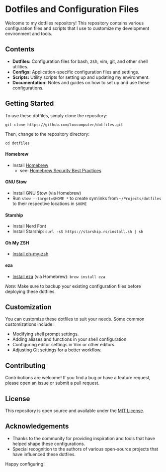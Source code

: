 # Dotfiles and Configuration Files

Welcome to my dotfiles repository! This repository contains various configuration files and scripts that I use to customize my development environment and tools.

## Contents

-  **Dotfiles:** Configuration files for bash, zsh, vim, git, and other shell utilities.
-  **Configs:** Application-specific configuration files and settings.
-  **Scripts:** Utility scripts for setting up and updating my environment.
-  **Documentation:** Notes and guides on how to set up and use these configurations.

## Getting Started

To use these dotfiles, simply clone the repository:

```
git clone https://github.com/toocomputer/dotfiles.git
```

Then, change to the repository directory:

```
cd dotfiles
```
#### Homebrew
- Install [Homebrew](https://brew.sh)
	- see: [Homebrew Security Best Practices](https://guessi.github.io/posts/2025/homeberw-tips-security/)
#### GNU Stow
- Install GNU Stow (via Homebrew) 
-  Run `stow --target=$HOME *` to create symlinks from `~/Projects/dotfiles` to their respective locations in `$HOME` 

#### Starship
- Install Nerd Font
- Install Starship: `curl -sS https://starship.rs/install.sh | sh`

#### Oh My ZSH
- [Install oh-my-zsh](https://ohmyz.sh/#install)

#### eza
- [Install eza](https://github.com/eza-community/eza/blob/main/INSTALL.md#brew-macos) (via Homebrew): `brew install eza`

*Note:* Make sure to backup your existing configuration files before deploying these dotfiles.

## Customization

You can customize these dotfiles to suit your needs. Some common customizations include:

-  Modifying shell prompt settings.
-  Adding aliases and functions in your shell configuration.
-  Configuring editor settings in Vim or other editors.
-  Adjusting Git settings for a better workflow.

## Contributing

Contributions are welcome! If you find a bug or have a feature request, please open an issue or submit a pull request.

## License

This repository is open source and available under the [MIT
License](https://github.com/toocomputer/dotfiles?tab=MIT-1-ov-file).

## Acknowledgements

-  Thanks to the community for providing inspiration and tools that have helped shape these configurations.
-  Special recognition to the authors of various open-source projects that have influenced these dotfiles.

Happy configuring!
